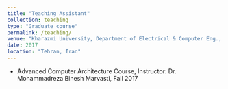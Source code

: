 ```yaml
---
title: "Teaching Assistant"
collection: teaching
type: "Graduate course"
permalink: /teaching/
venue: "Kharazmi University, Department of Electrical & Computer Eng., Faculty of Engineering"
date: 2017
location: "Tehran, Iran"
---
```

* Advanced Computer Architecture Course, Instructor: Dr. Mohammadreza Binesh Marvasti, Fall 2017


<!-- Heading 1
======

Heading 2
======

Heading 3
====== -->
